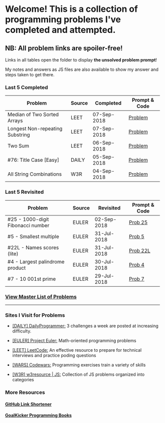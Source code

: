 # Welcome! This is a collection of programming problems I've completed and attempted.

## NB: All problem links are spoiler-free!

Links in all tables open the folder to display **the unsolved problem prompt**!

My notes and answers as JS files are also available to show my answer and steps taken to get there.

### Last 5 Completed

| Problem                         | Source | Completed   | Prompt & Code                   |
| ------------------------------- | ------ | ----------- | ------------------------------- |
| Median of Two Sorted Arrays     | LEET   | 07-Sep-2018 | [Problem](https://git.io/fAzud) |
| Longest Non-repeating Substring | LEET   | 07-Sep-2018 | [Problem](https://git.io/fAzuK) |
| Two Sum                         | LEET   | 06-Sep-2018 | [Problem](https://git.io/fAzUw) |
| #76: Title Case [Easy]          | DAILY  | 05-Sep-2018 | [Problem](https://git.io/fAREH) |
| All String Combinations         | W3R    | 04-Sep-2018 | [Problem](https://git.io/fARtq) |

### Last 5 Revisited

| Problem                           | Source | Revisited   | Prompt & Code                    |
| --------------------------------- | ------ | ----------- | -------------------------------- |
| #25 - 1000-digit Fibonacci number | EULER  | 02-Sep-2018 | [Prob 25](https://git.io/fARt7)  |
| #5 - Smallest multiple            | EULER  | 31-Jul-2018 | [Prob 5](https://git.io/fARtX)   |
| #22L - Names scores (lite)        | EULER  | 31-Jul-2018 | [Prob 22L](https://git.io/fARtH) |
| #4 - Largest palindrome product   | EULER  | 30-Jul-2018 | [Prob 4](https://git.io/fARt6)   |
| #7 - 10 001st prime               | EULER  | 29-Jul-2018 | [Prob 7](https://git.io/fARtM)   |

### [View Master List of Problems](https://git.io/fAz0p)

---

### Sites I Visit for Problems

- [[DAILY] DailyProgrammer:](https://www.reddit.com/r/dailyprogrammer) 3 challenges a week are posted at increasing difficulty.
- [[EULER] Project Euler:](https://projecteuler.net/archives) Math-oriented programming problems

- [[LEET] LeetCode:](https://www.codewars.com/) An effective resource to prepare for technical interviews and practice poding questions
- [[WARS] Codewars:](https://www.codewars.com/) Programming exercises train a variety of skills

- [[W3R] w3resource | JS:](https://projecteuler.net/archives) Collection of JS problems organized into categories

### More Resources

#### [GitHub Link Shortener](https://git.io/)

#### [GoalKicker Programming Books](https://books.goalkicker.com/JavaScriptBook/)
